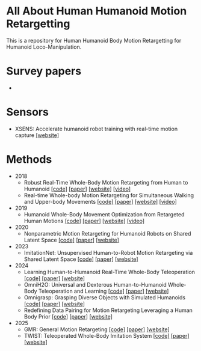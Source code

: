 # All About Human Humanoid Motion Retargetting
This is a repository for Human Humanoid Body Motion Retargetting for Humanoid Loco-Manipulation.

# Survey papers
-

# Sensors
- XSENS: Accelerate humanoid robot training with real-time motion capture [[website]](https://www.movella.com/health-sports/humanoid-robotics-motion-training?utm_feeditemid=&utm_device=c&utm_term=robot%20motion%20capture)

# Methods
- 2018
  - Robust Real-Time Whole-Body Motion Retargeting from Human to Humanoid [[code]]() [[paper]](https://ieeexplore.ieee.org/abstract/document/8624943) [[website]]() [[video]]()
  - Real-time Whole-body Motion Retargeting for Simultaneous Walking and Upper-body Movements [[code]]() [[paper]]() [[website]]() [[video]](https://www.youtube.com/watch?v=9MZciDC1kbA)
- 2019
  - Humanoid Whole-Body Movement Optimization from Retargeted Human Motions [[code]]() [[paper]](https://ieeexplore.ieee.org/document/9035070) [[website]]() [[video]](https://www.youtube.com/watch?v=rJZVrVAVLMs) 
- 2020
  - Nonparametric Motion Retargeting for Humanoid Robots on Shared Latent Space [[code]]() [[paper]](https://www.roboticsproceedings.org/rss16/p071.pdf) [[website]]() 
- 2023
  - ImitationNet: Unsupervised Human-to-Robot Motion Retargeting via Shared Latent Space [[code]]() [[paper]]() [[website]](https://evm7.github.io/UnsH2R/) 
- 2024
  - Learning Human-to-Humanoid Real-Time Whole-Body Teleoperation [[code]]() [[paper]]() [[website]](https://human2humanoid.com/)
  - OmniH2O: Universal and Dexterous Human-to-Humanoid Whole-Body Teleoperation and Learning [[code]](https://github.com/LeCAR-Lab/human2humanoid) [[paper]]() [[website]](https://omni.human2humanoid.com/)
  - Omnigrasp: Grasping Diverse Objects with Simulated Humanoids [[code]](https://github.com/ZhengyiLuo/Omnigrasp) [[paper]]() [[website]]() 
  - Redefining Data Pairing for Motion Retargeting Leveraging a Human Body Prior [[code]](https://github.com/ahrilab/MR-HuBo) [[paper]](https://arxiv.org/pdf/2409.13208) [[website]](https://sites.google.com/view/mr-hubo/) 
- 2025
  - GMR: General Motion Retargeting [[code]](https://github.com/YanjieZe/GMR) [[paper]]() [[website]]()
  - TWIST: Teleoperated Whole-Body Imitation System [[code]](https://github.com/YanjieZe/GMR) [[paper]](https://arxiv.org/pdf/2505.02833) [[website]]()
